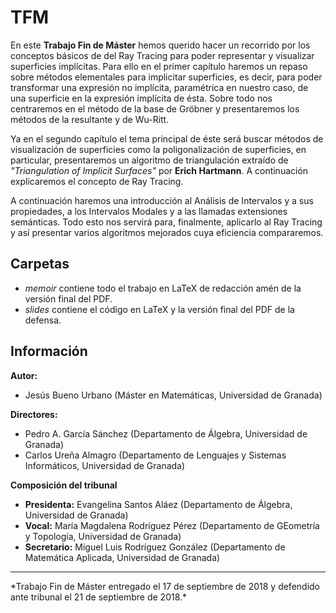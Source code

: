 # TFM

En este **Trabajo Fin de Máster** hemos querido hacer un recorrido por los conceptos básicos de del Ray Tracing para poder representar y visualizar superficies implícitas. Para ello en el  primer capítulo haremos un repaso sobre métodos elementales para implicitar superficies, es decir, para poder transformar una expresión no implícita, paramétrica en nuestro caso, de una superficie en la expresión implícita de ésta. Sobre todo nos centraremos en el método de la base de Gröbner y presentaremos los métodos de la resultante y de Wu-Ritt.

Ya en el segundo capítulo el tema principal de éste será buscar métodos de visualización de superficies como la poligonalización de superficies, en particular, presentaremos un algoritmo de triangulación extraído de *"Triangulation of Implicit Surfaces"* por **Erich Hartmann**. A continuación explicaremos el concepto de Ray Tracing.

A continuación haremos una introducción al Análisis de Intervalos y a sus propiedades, a los Intervalos Modales y a las llamadas extensiones semánticas. Todo esto nos servirá para, finalmente, aplicarlo al Ray Tracing y así presentar varios algoritmos mejorados cuya eficiencia compararemos.

## Carpetas

* *memoir* contiene todo el trabajo en LaTeX de redacción amén de la versión final del PDF.
* *slides* contiene el código en LaTeX y la versión final del PDF de la defensa.

## Información

**Autor:**
* Jesús Bueno Urbano (Máster en Matemáticas, Universidad de Granada)

**Directores:**
* Pedro A. García Sánchez (Departamento de Álgebra, Universidad de Granada)
* Carlos Ureña Almagro (Departamento de Lenguajes y Sistemas Informáticos, Universidad de Granada)

**Composición del tribunal**
* **Presidenta:** Evangelina Santos Aláez (Departamento de Álgebra, Universidad de Granada)
* **Vocal:** María Magdalena Rodríguez Pérez (Departamento de GEometría y Topología, Universidad de Granada)
* **Secretario:** Miguel Luis Rodríguez González (Departamento de Matemática Aplicada, Universidad de Granada)

<hr></hr>
*Trabajo Fin de Máster entregado el 17 de septiembre de 2018 y defendido ante tribunal el 21 de septiembre de 2018.*

